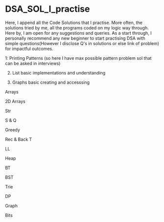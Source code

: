 # DSA_SOL_I_practise
Here, I append all the Code Solutions that I practise.
More often, the solutions tried by me, all the programs coded on my logic way through.
Here by, I am open for any suggestions and queries.
As a start through, I personally recommend any new beginner to start practising DSA with simple questions(However I disclose Q's in solutions or else link of problem) for impactful outcomes.


1: Printing Patterns (so here I have max possible pattern problem sol that can be asked in interviews)

2. List basic implementations and understanding

3. Graphs basic creating and accesssing

Arrays

2D Arrays

Str

S & Q

Greedy

Rec & Back T

LL

Heap

BT

BST

Trie

DP

Graph

Bits
